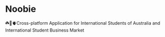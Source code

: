 
# Noobie
☘️🚀🫀Cross-platform Application for International Students of Australia and International Student Business Market

